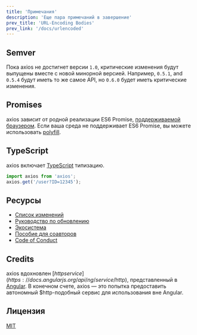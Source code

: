 ```yaml
---
title: 'Примечания'
description: 'Еще пара примечаний в завершение'
prev_title: 'URL-Encoding Bodies'
prev_link: '/docs/urlencoded'
---
```


## Semver

Пока axios не достигнет версии `1.0`, критические изменения будут выпущены вместе с новой минорной версией. Например, `0.5.1`, and `0.5.4` будут иметь то же самое API, но `0.6.0` будет иметь критические изменения.

## Promises

axios зависит от родной реализации ES6 Promise, [поддерживаемой браузером](http://caniuse.com/promises).
Если ваша среда не поддерживает ES6 Promise, вы можете использовать [polyfill](https://github.com/jakearchibald/es6-promise).

## TypeScript
axios включает [TypeScript](http://typescriptlang.org) типизацию.
```typescript
import axios from 'axios';
axios.get('/user?ID=12345');
```

## Ресурсы

* [Список изменений](https://github.com/axios/axios/blob/master/CHANGELOG.md)
* [Руководство по обновлению](https://github.com/axios/axios/blob/master/UPGRADE_GUIDE.md)
* [Экосистема](https://github.com/axios/axios/blob/master/ECOSYSTEM.md)
* [Пособие для соавторов](https://github.com/axios/axios/blob/master/CONTRIBUTING.md)
* [Code of Conduct](https://github.com/axios/axios/blob/master/CODE_OF_CONDUCT.md)

## Credits

axios вдохновлен [$http service](https://docs.angularjs.org/api/ng/service/$http), представленный в [Angular](https://angularjs.org/). В конечном счете, axios — это попытка предоставить автономный $http-подобный сервис для использования вне Angular.

## Лицензия

[MIT](https://github.com/axios/axios/blob/master/LICENSE)